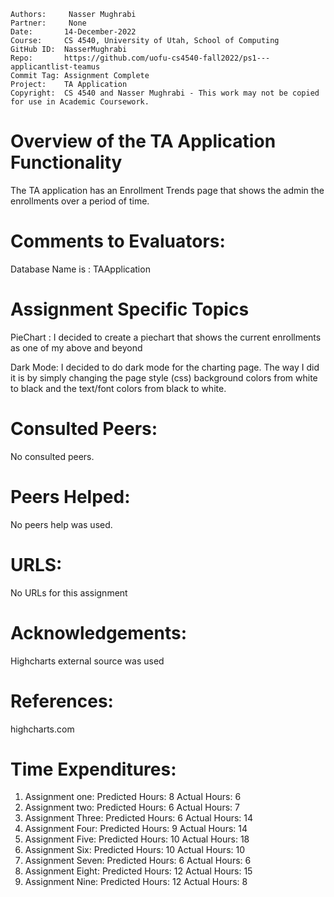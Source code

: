 ```
Authors:     Nasser Mughrabi
Partner:     None
Date:       14-December-2022
Course:     CS 4540, University of Utah, School of Computing
GitHub ID:  NasserMughrabi
Repo:       https://github.com/uofu-cs4540-fall2022/ps1---applicantlist-teamus
Commit Tag: Assignment Complete
Project:    TA Application
Copyright:  CS 4540 and Nasser Mughrabi - This work may not be copied for use in Academic Coursework.
```
# Overview of the TA Application Functionality 

The TA application has an Enrollment Trends page that shows the admin the enrollments over a period of time.

# Comments to Evaluators:

Database Name is : TAApplication

# Assignment Specific Topics

PieChart : I decided to create a piechart that shows the current enrollments as one of my above and beyond

Dark Mode: I decided to do dark mode for the charting page. The way I did it is by simply changing the page style (css)
background colors from white to black and the text/font colors from black to white.


# Consulted Peers:

No consulted peers.

# Peers Helped:

No peers help was used.

# URLS:

No URLs for this assignment

# Acknowledgements:

Highcharts external source was used

# References:

highcharts.com

# Time Expenditures:

1. Assignment one: Predicted Hours: 8 Actual Hours: 6
2. Assignment two: Predicted Hours: 6 Actual Hours: 7
3. Assignment Three: Predicted Hours: 6 Actual Hours: 14
4. Assignment Four: Predicted Hours: 9 Actual Hours: 14
5. Assignment Five: Predicted Hours: 10 Actual Hours: 18
6. Assignment Six: Predicted Hours: 10 Actual Hours: 10
7. Assignment Seven: Predicted Hours: 6 Actual Hours: 6
8. Assignment Eight: Predicted Hours: 12 Actual Hours: 15
9. Assignment Nine: Predicted Hours: 12 Actual Hours: 8
